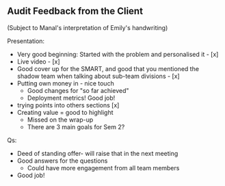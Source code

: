## Audit Feedback from the Client
(Subject to Manal's interpretation of Emily's handwriting)

Presentation:

* Very good beginning: Started with the problem and personalised it - [x] 
* Live video - [x]
* Good cover up for the SMART, and good that you mentioned the shadow team when talking about sub-team divisions - [x]
* Putting own money in - nice touch
	* Good changes for "so far achieved"
	* Deployment metrics! Good job!
* trying points into others sections [x]
* Creating value = good to highlight
	* Missed on the wrap-up
	* There are 3 main goals for Sem 2?

Qs:

* Deed of standing offer- will raise that in the next meeting
* Good answers for the questions
	* Could have more engagement from all team members
* Good job! 	